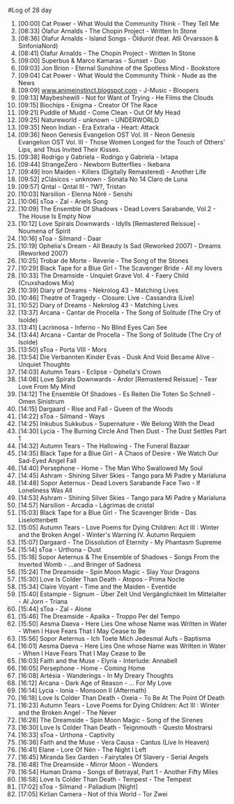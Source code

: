 #Log of 28 day

1. [00:00] Cat Power - What Would the Community Think - They Tell Me
1. [08:33] Ólafur Arnalds - The Chopin Project - Written In Stone
1. [08:36] Ólafur Arnalds - Island Songs - Öldurót (feat. Atli Örvarsson & SinfoniaNord)
1. [08:41] Ólafur Arnalds - The Chopin Project - Written In Stone
1. [09:00] Superbus & Marco Kamaras - Sunset - Duo
1. [09:03] Jon Brion - Eternal Sunshine of the Spotless Mind - Bookstore
1. [09:04] Cat Power - What Would the Community Think - Nude as the News
1. [09:09] www.animeinstinct.blogspot.com - J-Music - Bloopers
1. [09:13] Maybeshewill - Not for Want of Trying - He Films the Clouds
1. [09:15] Biochips - Enigma - Creator Of The Race
1. [09:21] Puddle of Mudd - Come Clean - Out Of My Head
1. [09:25] Natureworld - unknown - UNDERWORLD
1. [09:35] Neon Indian - Era Extraña - Heart: Attack
1. [09:36] Neon Genesis Evangelion OST Vol. III - Neon Genesis Evangelion OST Vol. III - Those Women Longed for the Touch of Others' Lips, and Thus Invited Their Kisses.
1. [09:38] Rodrigo y Gabriela - Rodrigo y Gabriela - Ixtapa
1. [09:44] StrangeZero - Newborn Butterflies - Ikebana
1. [09:49] Iron Maiden - Killers (Digitally Remastered) - Another Life
1. [09:52] zClásicos - unknown - Sonata No 14 Claro de Luna
1. [09:57] Qntal - Qntal III - ?W?, Tristan
1. [10:03] Narsilion - Elenna Nórë - Senshi
1. [10:06] sToa - Zal - Ariels Song
1. [10:09] The Ensemble Of Shadows - Dead Lovers Sarabande, Vol.2 - The House Is Empty Now
1. [10:12] Love Spirals Downwards - Idylls [Remastered Reissue] - Noumena of Spirit
1. [10:16] sToa - Silmand - Daar
1. [10:19] Ophelia's Dream - All Beauty Is Sad (Reworked 2007) - Dreams (Reworked 2007)
1. [10:25] Trobar de Morte - Reverie - The Song of the Stones
1. [10:29] Black Tape for a Blue Girl - The Scavenger Bride - All my lovers
1. [10:33] The Dreamside - Unquiet Grave Vol. 4 - Faery Child (Cruxshadows Mix)
1. [10:39] Diary of Dreams - Nekrolog 43 - Matching Lives
1. [10:46] Theatre of Tragedy - Closure: Live - Cassandra (Live)
1. [10:52] Diary of Dreams - Nekrolog 43 - Matching Lives
1. [13:37] Arcana - Cantar de Procella - The Song of Solitude (The Cry of Isolde)
1. [13:41] Lacrimosa - Inferno - No Blind Eyes Can See
1. [13:44] Arcana - Cantar de Procella - The Song of Solitude (The Cry of Isolde)
1. [13:50] sToa - Porta VIII - Mors
1. [13:54] Die Verbannten Kinder Evas - Dusk And Void Became Alive - Unquiet Thoughts
1. [14:03] Autumn Tears - Eclipse - Ophelia's Crown
1. [14:08] Love Spirals Downwards - Ardor [Remastered Reissue] - Tear Love From My Mind
1. [14:12] The Ensemble Of Shadows - Es Reiten Die Toten So Schnell - Omen Sinistrum
1. [14:15] Dargaard - Rise and Fall - Queen of the Woods
1. [14:22] sToa - Silmand - Ways
1. [14:25] Inkubus Sukkubus - Supernature - We Belong With the Dead
1. [14:30] Lycia - The Burning Circle And Then Dust - The Dust Settles Part 1
1. [14:32] Autumn Tears - The Hallowing - The Funeral Bazaar
1. [14:35] Black Tape for a Blue Girl - A Chaos of Desire - We Watch Our Sad-Eyed Angel Fall
1. [14:40] Persephone - Home - The Man Who Swallowed My Soul
1. [14:45] Ashram - Shining Silver Skies - Tango para Mi Padre y Marialuna
1. [14:48] Sopor Aeternus - Dead Lovers Sarabande Face Two - If Loneliness Was All
1. [14:53] Ashram - Shining Silver Skies - Tango para Mi Padre y Marialuna
1. [14:57] Narsilion - Arcadia - Lágrimas de cristal
1. [15:03] Black Tape for a Blue Girl - The Scavenger Bride - Das Liselottenbett
1. [15:05] Autumn Tears - Love Poems for Dying Children: Act III : Winter and the Broken Angel - Winter's Warning IV. Autumn Requiem
1. [15:07] Dargaard - The Dissolution of Eternity - My Phantasm Supreme
1. [15:14] sToa - Urthona - Dust
1. [15:18] Sopor Aeternus & The Ensemble of Shadows - Songs From the Inverted Womb - ...and Bringer of Sadness
1. [15:24] The Dreamside - Spin Moon Magic - Slay Your Dragons
1. [15:30] Love Is Colder Than Death - Atopos - Prima Nocte
1. [15:34] Claire Voyant - Time and the Maiden - Eventide
1. [15:40] Estampie - Signum - Über Zeit Und Vergänglichkeit Im Mittelalter - Al Jorn - Triana
1. [15:44] sToa - Zal - Alone
1. [15:46] The Dreamside - Apaika - Troppo Per del Tempo
1. [15:50] Aesma Daeva - Here Lies One whose Name was Written in Water - When I Have Fears That I May Cease to Be
1. [15:56] Sopor Aeternus - Ich Toete Mich Jedesmal Aufs - Baptisma
1. [16:01] Aesma Daeva - Here Lies One whose Name was Written in Water - When I Have Fears That I May Cease to Be
1. [16:03] Faith and the Muse - Elyria - Interlude: Annabell
1. [16:05] Persephone - Home - Coming Home
1. [16:08] Artésia - Wanderings - In My Dreary Thoughts
1. [16:12] Arcana - Dark Age of Reason - ... For My Love
1. [16:14] Lycia - Ionia - Monsoon II (Aftermath)
1. [16:18] Love Is Colder Than Death - Oxeia - To Be At The Point Of Death
1. [16:23] Autumn Tears - Love Poems for Dying Children: Act III : Winter and the Broken Angel - The Never
1. [16:28] The Dreamside - Spin Moon Magic - Song of the Sirenes
1. [16:30] Love Is Colder Than Death - Teignmouth - Questo Mostrarsi
1. [16:33] sToa - Urthona - Captivity
1. [16:36] Faith and the Muse - Vera Causa - Cantus (Live In Heaven)
1. [16:41] Elane - Lore Of Nén - The Night I Left
1. [16:45] Miranda Sex Garden - Fairytales Of Slavery - Serial Angels
1. [16:48] The Dreamside - Mirror Moon - Wonders
1. [16:54] Human Drama - Songs of Betrayal, Part 1 - Another Fifty Miles
1. [16:58] Love Is Colder Than Death - Tempest - The Tempest
1. [17:02] sToa - Silmand - Palladium [Night]
1. [17:05] Kirlian Camera - Not of this World - Tor Zwei
